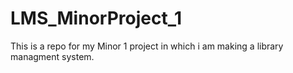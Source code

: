 # LMS_MinorProject_1
This is a repo for my Minor 1 project in which i am making a library managment system.
